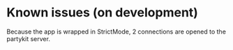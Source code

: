 # Known issues (on development)

Because the app is wrapped in StrictMode, 2 connections are opened to the partykit server.

